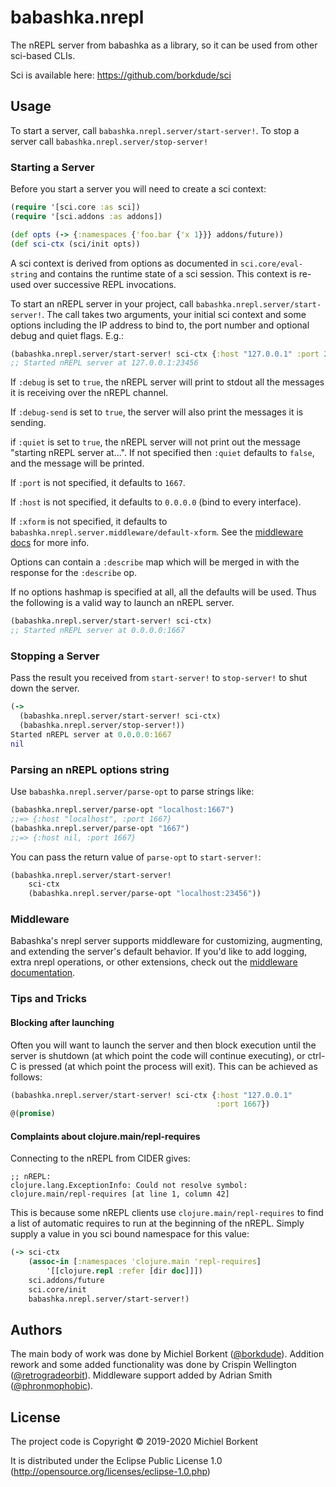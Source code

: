 # babashka.nrepl

The nREPL server from babashka as a library, so it can be used from
other sci-based CLIs.

Sci is available here: https://github.com/borkdude/sci

## Usage

To start a server, call `babashka.nrepl.server/start-server!`. To stop a
server call `babashka.nrepl.server/stop-server!`

### Starting a Server

Before you start a server you will need to create a sci context:

```clojure
(require '[sci.core :as sci])
(require '[sci.addons :as addons])

(def opts (-> {:namespaces {'foo.bar {'x 1}}} addons/future))
(def sci-ctx (sci/init opts))
```

A sci context is derived from options as documented in `sci.core/eval-string`
and contains the runtime state of a sci session. This context is re-used over
successive REPL invocations.

To start an nREPL server in your project, call
`babashka.nrepl.server/start-server!`. The call takes two arguments, your
initial sci context and some options including the IP address to bind to, the
port number and optional debug and quiet flags. E.g.:

```clojure
(babashka.nrepl.server/start-server! sci-ctx {:host "127.0.0.1" :port 23456})
;; Started nREPL server at 127.0.0.1:23456
```

If `:debug` is set to `true`, the nREPL server will print to stdout all the
messages it is receiving over the nREPL channel.

If `:debug-send` is set to `true`, the server will also print the
messages it is sending.

if `:quiet` is set to `true`, the nREPL server will not print out the message
"starting nREPL server at...". If not specified then `:quiet` defaults to
`false`, and the message will be printed.

If `:port` is not specified, it defaults to `1667`.

If `:host` is not specified, it defaults to `0.0.0.0` (bind to every interface).

If `:xform` is not specified, it defaults to `babashka.nrepl.server.middleware/default-xform`. See the [middleware docs](doc/middleware.md) for more info.

Options can contain a `:describe` map which will be merged in with the response
for the `:describe` op.

If no options hashmap is specified at all, all the defaults will be used. Thus
the following is a valid way to launch an nREPL server.

```clojure
(babashka.nrepl.server/start-server! sci-ctx)
;; Started nREPL server at 0.0.0.0:1667
```

### Stopping a Server

Pass the result you received from `start-server!` to `stop-server!` to shut down
the server.

```clojure
(->
  (babashka.nrepl.server/start-server! sci-ctx)
  (babashka.nrepl.server/stop-server!))
Started nREPL server at 0.0.0.0:1667
nil
```

### Parsing an nREPL options string

Use `babashka.nrepl.server/parse-opt` to parse strings like:

```clojure
(babashka.nrepl.server/parse-opt "localhost:1667")
;;=> {:host "localhost", :port 1667}
(babashka.nrepl.server/parse-opt "1667")
;;=> {:host nil, :port 1667}
```

You can pass the return value of `parse-opt` to `start-server!`:

```clojure
(babashka.nrepl.server/start-server!
    sci-ctx
    (babashka.nrepl.server/parse-opt "localhost:23456"))
```

### Middleware

Babashka's nrepl server supports middleware for customizing, augmenting, and extending the server's default behavior. If you'd like to add logging, extra nrepl operations, or other extensions, check out the [middleware documentation](doc/middleware.md).

### Tips and Tricks

#### Blocking after launching

Often you will want to launch the server and then block execution until the
server is shutdown (at which point the code will continue executing), or ctrl-C
is pressed (at which point the process will exit). This can be achieved as
follows:

```clojure
(babashka.nrepl.server/start-server! sci-ctx {:host "127.0.0.1"
                                              :port 1667})
@(promise)
```

#### Complaints about clojure.main/repl-requires

Connecting to the nREPL from CIDER gives:

```
;; nREPL:
clojure.lang.ExceptionInfo: Could not resolve symbol: clojure.main/repl-requires [at line 1, column 42]
```

This is because some nREPL clients use `clojure.main/repl-requires` to
find a list of automatic requires to run at the beginning of the
nREPL. Simply supply a value in you sci bound namespace for this
value:

```clojure
(-> sci-ctx
    (assoc-in [:namespaces 'clojure.main 'repl-requires]
        '[[clojure.repl :refer [dir doc]]])
    sci.addons/future
    sci.core/init
    babashka.nrepl.server/start-server!)
```

## Authors

The main body of work was done by Michiel Borkent
([@borkdude](https://github.com/borkdude)). Addition rework and some added
functionality was done by Crispin Wellington
([@retrogradeorbit](https://github.com/retrogradeorbit)).
Middleware support added by Adrian Smith ([@phronmophobic](https://github.com/phronmophobic)).

## License

The project code is Copyright © 2019-2020 Michiel Borkent

It is distributed under the Eclipse Public License 1.0
(http://opensource.org/licenses/eclipse-1.0.php)
